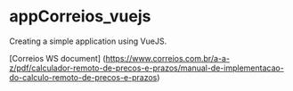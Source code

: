 # appCorreios_vuejs
Creating a simple application using VueJS.

[Correios WS document]
(https://www.correios.com.br/a-a-z/pdf/calculador-remoto-de-precos-e-prazos/manual-de-implementacao-do-calculo-remoto-de-precos-e-prazos)
